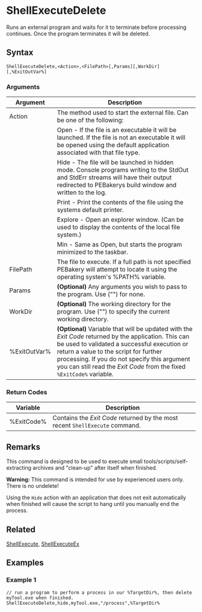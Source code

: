 # ShellExecuteDelete

Runs an external program and waits for it to terminate before processing continues. Once the program terminates it will be deleted.

## Syntax

```pebakery
ShellExecuteDelete,<Action>,<FilePath>[,Params][,WorkDir][,%ExitOutVar%]
```

### Arguments

| Argument | Description |
| --- | --- |
| Action | The method used to start the external file. Can be one of the following: |
|| Open - If the file is an executable it will be launched. If the file is not an executable it will be opened using the default application associated with that file type.  |
|| Hide - The file will be launched in hidden mode. Console programs writing to the StdOut and StdErr streams will have their output redirected to PEBakerys build window and written to the log. |
|| Print - Print the contents of the file using the systems default printer. |
|| Explore - Open an explorer window. (Can be used to display the contents of the local file system.) |
|| Min - Same as Open, but starts the program minimized to the taskbar. |
| FilePath | The file to execute. If a full path is not specified PEBakery will attempt to locate it using the operating system's %PATH% variable. |
| Params | **(Optional)** Any arguments you wish to pass to the program. Use ("") for none. |
| WorkDir | **(Optional)** The working directory for the program. Use ("") to specify the current working directory. |
| %ExitOutVar% | **(Optional)** Variable that will be updated with the *Exit Code* returned by the application. This can be used to validated a successful execution or return a value to the script for further processing. If you do not specify this argument you can still read the *Exit Code* from the fixed `%ExitCode%` variable. |

### Return Codes

| Variable | Description |
| --- | --- |
| %ExitCode% | Contains the *Exit Code* returned by the most recent `ShellExecute` command. |

## Remarks

This command is designed to be used to execute small tools/scripts/self-extracting archives and "clean-up" after itself when finished.

**Warning:**
This command is intended for use by experienced users only. There is no undelete!

Using the `Hide` action with an application that does not exit automatically when finished will cause the script to hang until you manually end the process.

## Related

[ShellExecute](./ShellExecute.md), [ShellExecuteEx](./ShellExecuteEx.md)

## Examples

### Example 1

```pebakery
// run a program to perform a process in our %TargetDir%, then delete myTool.exe when finished.
ShellExecuteDelete,hide,myTool.exe,"/process",%TargetDir%
```